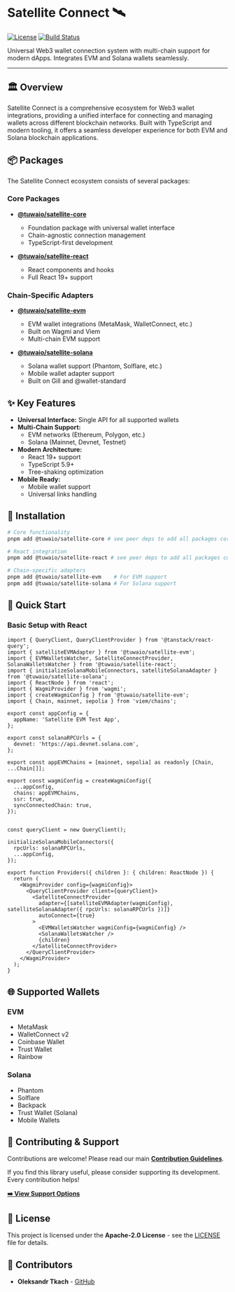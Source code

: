 # Satellite Connect 🛰️

[![License](https://img.shields.io/npm/l/@tuwaio/satellite-core.svg)](./LICENSE)
[![Build Status](https://img.shields.io/github/actions/workflow/status/TuwaIO/satellite-connect/release.yml?branch=main)](https://github.com/TuwaIO/satellite-connect/actions)

Universal Web3 wallet connection system with multi-chain support for modern dApps. Integrates EVM and Solana wallets seamlessly.

---

## 🏛️ Overview

Satellite Connect is a comprehensive ecosystem for Web3 wallet integrations, providing a unified interface for connecting and managing wallets across different blockchain networks. Built with TypeScript and modern tooling, it offers a seamless developer experience for both EVM and Solana blockchain applications.

## 📦 Packages

The Satellite Connect ecosystem consists of several packages:

### Core Packages
- **[@tuwaio/satellite-core](./packages/satellite-core)**
  - Foundation package with universal wallet interface
  - Chain-agnostic connection management
  - TypeScript-first development
  
- **[@tuwaio/satellite-react](./packages/satellite-react)**
  - React components and hooks
  - Full React 19+ support

### Chain-Specific Adapters
- **[@tuwaio/satellite-evm](./packages/satellite-evm)**
  - EVM wallet integrations (MetaMask, WalletConnect, etc.)
  - Built on Wagmi and Viem
  - Multi-chain EVM support

- **[@tuwaio/satellite-solana](./packages/satellite-solana)**
  - Solana wallet support (Phantom, Solflare, etc.)
  - Mobile wallet adapter support
  - Built on Gill and @wallet-standard

## ✨ Key Features

- **Universal Interface:** Single API for all supported wallets
- **Multi-Chain Support:** 
  - EVM networks (Ethereum, Polygon, etc.)
  - Solana (Mainnet, Devnet, Testnet)
- **Modern Architecture:**
  - React 19+ support
  - TypeScript 5.9+
  - Tree-shaking optimization
- **Mobile Ready:**
  - Mobile wallet support
  - Universal links handling

## 💾 Installation

```bash
# Core functionality
pnpm add @tuwaio/satellite-core # see peer deps to add all packages correct

# React integration
pnpm add @tuwaio/satellite-react # see peer deps to add all packages correct

# Chain-specific adapters
pnpm add @tuwaio/satellite-evm    # For EVM support
pnpm add @tuwaio/satellite-solana # For Solana support
```
## 🚀 Quick Start

### Basic Setup with React
```tsx
import { QueryClient, QueryClientProvider } from '@tanstack/react-query';
import { satelliteEVMAdapter } from '@tuwaio/satellite-evm';
import { EVMWalletsWatcher, SatelliteConnectProvider, SolanaWalletsWatcher } from '@tuwaio/satellite-react';
import { initializeSolanaMobileConnectors, satelliteSolanaAdapter } from '@tuwaio/satellite-solana';
import { ReactNode } from 'react';
import { WagmiProvider } from 'wagmi';
import { createWagmiConfig } from '@tuwaio/satellite-evm';
import { Chain, mainnet, sepolia } from 'viem/chains';

export const appConfig = {
  appName: 'Satellite EVM Test App',
};

export const solanaRPCUrls = {
  devnet: 'https://api.devnet.solana.com',
};

export const appEVMChains = [mainnet, sepolia] as readonly [Chain, ...Chain[]];

export const wagmiConfig = createWagmiConfig({
  ...appConfig,
  chains: appEVMChains,
  ssr: true,
  syncConnectedChain: true,
});


const queryClient = new QueryClient();

initializeSolanaMobileConnectors({
  rpcUrls: solanaRPCUrls,
  ...appConfig,
});

export function Providers({ children }: { children: ReactNode }) {
  return (
    <WagmiProvider config={wagmiConfig}>
      <QueryClientProvider client={queryClient}>
        <SatelliteConnectProvider
          adapter={[satelliteEVMAdapter(wagmiConfig), satelliteSolanaAdapter({ rpcUrls: solanaRPCUrls })]}
          autoConnect={true}
        >
          <EVMWalletsWatcher wagmiConfig={wagmiConfig} />
          <SolanaWalletsWatcher />
          {children}
        </SatelliteConnectProvider>
      </QueryClientProvider>
    </WagmiProvider>
  );
}
```

## 🌐 Supported Wallets

### EVM
- MetaMask
- WalletConnect v2
- Coinbase Wallet
- Trust Wallet
- Rainbow

### Solana
- Phantom
- Solflare
- Backpack
- Trust Wallet (Solana)
- Mobile Wallets

## 🤝 Contributing & Support

Contributions are welcome! Please read our main **[Contribution Guidelines](https://github.com/TuwaIO/workflows/blob/main/CONTRIBUTING.md)**.

If you find this library useful, please consider supporting its development. Every contribution helps!

[**➡️ View Support Options**](https://github.com/TuwaIO/workflows/blob/main/Donation.md)

## 📄 License

This project is licensed under the **Apache-2.0 License** - see the [LICENSE](./LICENSE) file for details.

## 👥 Contributors

- **Oleksandr Tkach** - [GitHub](https://github.com/Argeare5)